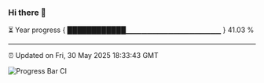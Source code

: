 ### Hi there 👋

⏳ Year progress { ████████████▁▁▁▁▁▁▁▁▁▁▁▁▁▁▁▁▁▁ } 41.03 %

---

⏰ Updated on Fri, 30 May 2025 18:33:43 GMT

![Progress Bar CI](https://github.com/ZhaoGui/ZhaoGui/workflows/Progress%20Bar%20CI/badge.svg)

